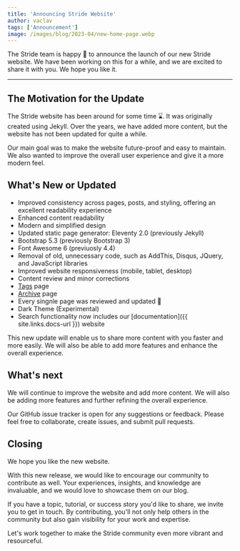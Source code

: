 ```yaml
---
title: 'Announcing Stride Website'
author: vaclav
tags: ['Announcement']
image: /images/blog/2023-04/new-home-page.webp
---
```


The Stride team is happy 🙌 to announce the launch of our new Stride website. We have been working on this for a while, and we are excited to share it with you. We hope you like it.

---

## The Motivation for the Update

The Stride website has been around for some time ⌛. It was originally created using Jekyll. Over the years, we have added more content, but the website has not been updated for quite a while.

Our main goal was to make the website future-proof and easy to maintain. We also wanted to improve the overall user experience and give it a more modern feel.

## What's New or Updated

- Improved consistency across pages, posts, and styling, offering an excellent readability experience
- Enhanced content readability
- Modern and simplified design
- Updated static page generator: Eleventy 2.0 (previously Jekyll)
- Bootstrap 5.3 (previously Bootstrap 3)
- Font Awesome 6 (previuosly 4.4)
- Removal of old, unnecessary code, such as AddThis, Disqus, JQuery, and JavaScript libraries
- Improved website responsiveness (mobile, tablet, desktop)
- Content review and minor corrections
- [Tags](/tags/) page
- [Archive](/archive/) page
- Every singnle page was reviewed and updated 🤯
- Dark Theme (Experimental)
- Search functionality now includes our [documentation]({{ site.links.docs-url }}) website

This new update will enable us to share more content with you faster and more easily. We will also be able to add more features and enhance the overall experience.

## What's next

We will continue to improve the website and add more content. We will also be adding more features and further refining the overall experience.

Our GitHub issue tracker is open for any suggestions or feedback. Please feel free to collaborate, create issues, and submit pull requests.

## Closing

We hope you like the new website.

With this new release, we would like to encourage our community to contribute as well. Your experiences, insights, and knowledge are invaluable, and we would love to showcase them on our blog.

If you have a topic, tutorial, or success story you'd like to share, we invite you to get in touch. By contributing, you'll not only help others in the community but also gain visibility for your work and expertise.

Let's work together to make the Stride community even more vibrant and resourceful.